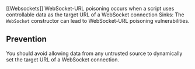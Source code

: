 [[Websockets]]
WebSocket-URL poisoning occurs when a script uses controllable data as the target URL of a WebSocket connection
Sinks:
The `WebSocket` constructor can lead to WebSocket-URL poisoning vulnerabilities.
## Prevention
You should avoid allowing data from any untrusted source to dynamically set the target URL of a WebSocket connection.